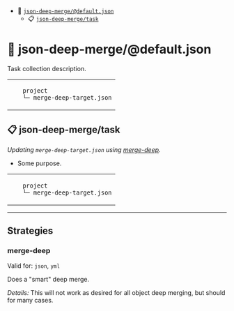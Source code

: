 - :open_file_folder: <a href="#mock-plugin-task-ref-json-deep-mergedefaultjson">`json-deep-merge/@default.json`</a>
  - :clipboard: <a href="#mock-plugin-task-ref-json-deep-mergetask">`json-deep-merge/task`</a>

# :open_file_folder: <a name="mock-plugin-task-ref-json-deep-mergedefaultjson">json-deep-merge/@default.json</a>

Task collection description.

<table>
  <tbody>
    <tr>
    </tr>
    <tr>
      <td align="left" valign="top">
        <ul>
<code>project</code><br/>
<code>└─ merge-deep-target.json</code><br/>
        </ul>
      </td>
    </tr>
  </tbody>
</table>

## :clipboard: <a name="mock-plugin-task-ref-json-deep-mergetask">json-deep-merge/task</a>

_Updating `merge-deep-target.json` using <a href="#mock-plugin-strat-ref-merge-deep">merge-deep</a>._

- Some purpose.

<table>
  <tbody>
    <tr>
    </tr>
    <tr>
      <td align="left" valign="top">
        <ul>
<code>project</code><br/>
<code>└─ merge-deep-target.json</code><br/>
        </ul>
      </td>
    </tr>
  </tbody>
</table>

------

## Strategies

### <a name="mock-plugin-strat-ref-merge-deep">merge-deep</a>

Valid for: `json`, `yml`

Does a "smart" deep merge.

*Details:*
This will not work as desired for all object deep merging, but should for many cases.

